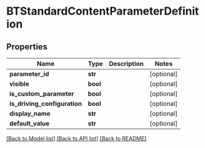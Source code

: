 # BTStandardContentParameterDefinition

## Properties
Name | Type | Description | Notes
------------ | ------------- | ------------- | -------------
**parameter_id** | **str** |  | [optional] 
**visible** | **bool** |  | [optional] 
**is_custom_parameter** | **bool** |  | [optional] 
**is_driving_configuration** | **bool** |  | [optional] 
**display_name** | **str** |  | [optional] 
**default_value** | **str** |  | [optional] 

[[Back to Model list]](../README.md#documentation-for-models) [[Back to API list]](../README.md#documentation-for-api-endpoints) [[Back to README]](../README.md)


